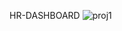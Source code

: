 HR-DASHBOARD
![proj1](https://github.com/user-attachments/assets/e6f6c920-307c-4bc5-93e6-1a994f455b0a)
